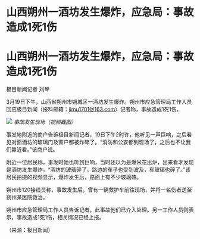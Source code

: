 # 山西朔州一酒坊发生爆炸，应急局：事故造成1死1伤

# 山西朔州一酒坊发生爆炸，应急局：事故造成1死1伤

极目新闻记者 刘琴

3月19日下午，山西省朔州市朔城区一酒坊发生爆炸。朔州市应急管理局工作人员回应极目新闻（报料邮箱：jimu1701@163.com）记者称，事故造成1死1伤。

![](https://inews.gtimg.com/om_bt/ORKiRYNzQ0p1QX4wIfqUPZFm6RPfn7_bCwj_8db3X6L4EAA/1000)
_事故发生现场（视频截图）_

事发地附近的商户告诉极目新闻记者，19日下午2时许，他听见一声巨响，之后看见对面酒坊的玻璃门及窗户都被炸碎了。“消防和公安都到现场了，之后也不让我们靠近看。”该商户说。

附近一位居民称，事发时她也听到巨响，当时还以为是爆米花出炉，出来看才发现是酒坊发生爆炸，“酒坊的玻璃碎了，路边的车子也受到波及，车玻璃也碎了。”该居民拍摄的视频显示，爆炸发生后，路面上有不少玻璃碴。

朔州市120接线员称，事故发生后，曾有一辆救护车前往现场，并将一名伤者送至朔州某医院救治。

朔州市应急管理局工作人员告诉记者，此事故他们已介入处理。另一工作人员则表示，事故造成1死1伤，相关情况已经上报。

（来源：极目新闻）

